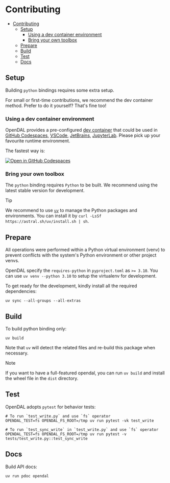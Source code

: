 # Contributing

- [Contributing](#contributing)
  - [Setup](#setup)
    - [Using a dev container environment](#using-a-dev-container-environment)
    - [Bring your own toolbox](#bring-your-own-toolbox)
  - [Prepare](#prepare)
  - [Build](#build)
  - [Test](#test)
  - [Docs](#docs)

## Setup

Building `python` bindings requires some extra setup.

For small or first-time contributions, we recommend the dev container method. Prefer to do it yourself? That's fine too!

### Using a dev container environment

OpenDAL provides a pre-configured [dev container](https://containers.dev/) that could be used in [GitHub Codespaces](https://github.com/features/codespaces), [VSCode](https://code.visualstudio.com/), [JetBrains](https://www.jetbrains.com/remote-development/gateway/), [JupyterLab](https://jupyterlab.readthedocs.io/en/stable/). Please pick up your favourite runtime environment.

The fastest way is:

[![Open in GitHub Codespaces](https://github.com/codespaces/badge.svg)](https://codespaces.new/apache/opendal?quickstart=1&machine=standardLinux32gb)

### Bring your own toolbox

The `python` binding requires `Python` to be built. We recommend using the latest stable version for development.

> [!TIP]
> We recommend to use [`uv`](https://github.com/astral-sh/uv) to manage the Python packages and environments. You can install it by `curl -LsSf https://astral.sh/uv/install.sh | sh`.

## Prepare

All operations were performed within a Python virtual environment (venv) to prevent conflicts with the system's Python environment or other project venvs.

OpenDAL specify the `requires-python` in `pyproject.toml` as `>= 3.10`. You can use `uv venv --python 3.10` to setup the virtualenv for development.

To get ready for the development, kindly install all the required dependencies:

```shell
uv sync --all-groups --all-extras
```

## Build

To build python binding only:

```shell
uv build
```

Note that `uv` will detect the related files and re-build this package when necessary.

> [!NOTE]
> If you want to have a full-featured opendal, you can run `uv build` and install the
> wheel file in the `dist` directory.

## Test

OpenDAL adopts `pytest` for behavior tests:

```shell
# To run `test_write.py` and use `fs` operator
OPENDAL_TEST=fs OPENDAL_FS_ROOT=/tmp uv run pytest -vk test_write

# To run `test_sync_write` in `test_write.py` and use `fs` operator
OPENDAL_TEST=fs OPENDAL_FS_ROOT=/tmp uv run pytest -v tests/test_write.py::test_sync_write
```

## Docs

Build API docs:

```shell
uv run pdoc opendal
```
